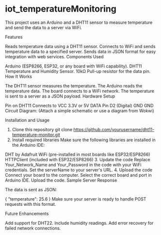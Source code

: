 # iot_temperatureMonitoring
This project uses an Arduino and a DHT11 sensor to measure temperature and send the data to a server via WiFi.

Features

Reads temperature data using a DHT11 sensor.
Connects to WiFi and sends temperature data to a specified server.
Sends data in JSON format for easy integration with web services.
Components Used

Arduino (ESP8266, ESP32, or any board with WiFi capability).
DHT11 Temperature and Humidity Sensor.
10kΩ Pull-up resistor for the data pin.
How It Works

The DHT11 sensor measures the temperature.
The Arduino reads the temperature data.
The board connects to a WiFi network.
The temperature is sent to a server as a JSON payload.
Hardware Setup

Pin on DHT11	Connects to
VCC	3.3V or 5V
DATA	Pin D2 (Digital)
GND	GND
Circuit Diagram:
(Attach a simple schematic or use a diagram from Wokwi)

Installation and Usage

1. Clone this repository
git clone https://github.com/yourusername/dht11-temperature-monitor.git
2. Install required libraries
Make sure the following libraries are installed in the Arduino IDE:

DHT by Adafruit
WiFi (pre-installed in most boards like ESP32/ESP8266)
HTTPClient (included with ESP32/ESP8266)
3. Update the code
Replace Your_Network_Name and Your_Password in the code with your WiFi credentials.
Set the serverName to your server's URL.
4. Upload the code
Connect your board to the computer.
Select the correct board and port in Arduino IDE.
Upload the code.
Sample Server Response

The data is sent as JSON:

{
  "temperature": 25.6
}
Make sure your server is ready to handle POST requests with this format.

Future Enhancements

Add support for DHT22.
Include humidity readings.
Add error recovery for failed network connections.
